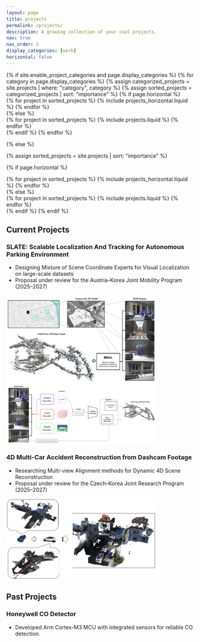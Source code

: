 ```yaml
---
layout: page
title: projects
permalink: /projects/
description: A growing collection of your cool projects.
nav: true
nav_order: 3
display_categories: [work]
horizontal: false
---
```


<!-- pages/projects.md -->
<div class="projects">
{% if site.enable_project_categories and page.display_categories %}
  <!-- Display categorized projects -->
  {% for category in page.display_categories %}
  {% assign categorized_projects = site.projects | where: "category", category %}
  {% assign sorted_projects = categorized_projects | sort: "importance" %}
  <!-- Generate cards for each project -->
  {% if page.horizontal %}
  <div class="container">
    <div class="row row-cols-1 row-cols-md-2">
    {% for project in sorted_projects %}
      {% include projects_horizontal.liquid %}
    {% endfor %}
    </div>
  </div>
  {% else %}
  <div class="row row-cols-1 row-cols-md-3">
    {% for project in sorted_projects %}
      {% include projects.liquid %}
    {% endfor %}
  </div>
  {% endif %}
  {% endfor %}

{% else %}

<!-- Display projects without categories -->

{% assign sorted_projects = site.projects | sort: "importance" %}

  <!-- Generate cards for each project -->

{% if page.horizontal %}

  <div class="container">
    <div class="row row-cols-1 row-cols-md-2">
    {% for project in sorted_projects %}
      {% include projects_horizontal.liquid %}
    {% endfor %}
    </div>
  </div>
  {% else %}
  <div class="row row-cols-1 row-cols-md-3">
    {% for project in sorted_projects %}
      {% include projects.liquid %}
    {% endfor %}
  </div>
  {% endif %}
{% endif %}
</div>

## Current Projects

### SLATE: Scalable Localization And Tracking for Autonomous Parking Environment
* Designing Mixture of Scene Coordinate Experts for Visual Localization on large-scale datasets
* Proposal under review for the Austria–Korea Joint Mobility Program (2025–2027)

<img src="/images/MEAL.png" alt="MEAL Model" width="400"/>
<img src="/images/MEAL_Pipeline.png" alt="MEAL Pipeline" width="400"/>

### 4D Multi-Car Accident Reconstruction from Dashcam Footage
* Researching Multi-view Alignment methods for Dynamic 4D Scene Reconstruction
* Proposal under review for the Czech–Korea Joint Research Program (2025–2027)

<img src="/images/Pic.png" alt="4D Reconstruction" width="400"/>

## Past Projects

### Honeywell CO Detector
* Developed Arm Cortex-M3 MCU with integrated sensors for reliable CO detection.